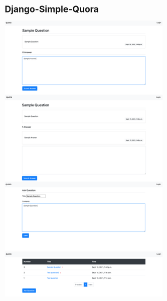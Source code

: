 # Django-Simple-Quora

![An image will show up please wait](images/AnswerQuestion.png)
![An image will show up please wait](images/AnswerQuestion2.png)
![An image will show up please wait](images/AskQuestion.png)
![An image will show up please wait](images/ListQuestions.png)
